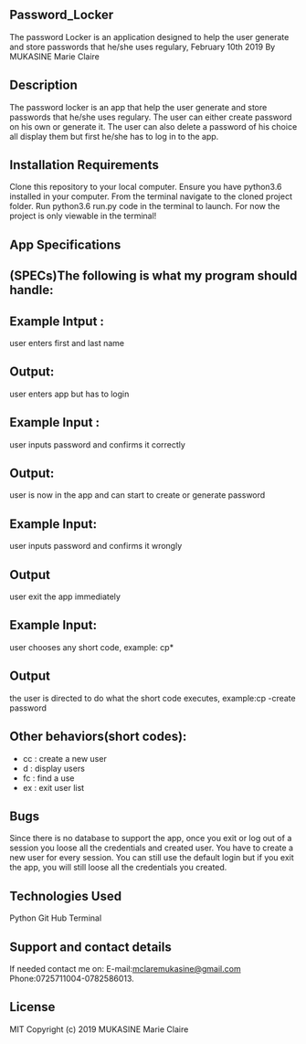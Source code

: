 ## Password_Locker
The password Locker is an application designed to help the user generate and store passwords that he/she uses regulary, February 10th 2019
By MUKASINE Marie Claire
## Description
The password locker is an app that help the user generate and store passwords that he/she uses regulary. The user can either create password on his own or generate it. The user can also delete a password of his choice all display them but first he/she has to log in to the app.

## Installation Requirements
Clone this repository to your local computer.
Ensure you have python3.6 installed in your computer.
From the terminal navigate to the cloned project folder.
Run python3.6 run.py code in the terminal to launch.
For now the project is only viewable in the terminal!

## App Specifications
## (SPECs)The following is what my program should handle:
## Example Intput :
user enters first and last name

## Output:
user enters app but has to login

## Example Input :
user inputs password and confirms it correctly

## Output:
user is now in the app and can start to create or generate password

## Example Input:
user inputs password and confirms it wrongly

## Output
user exit the app immediately

## Example Input:
user chooses any short code, example: cp*

## Output
the user is directed to do what the short code executes, example:cp -create password

## Other behaviors(short codes):
* cc : create a new user
* d : display users
* fc : find a use
* ex : exit user list
## Bugs
Since there is no database to support the app, once you exit or log out of a session you loose all the credentials and created user. You have to create a new user for every session. You can still use the default login but if you exit the app, you will still loose all the credentials you created.

## Technologies Used
Python
Git Hub
Terminal
## Support and contact details
If needed contact me on: E-mail:mclaremukasine@gmail.com Phone:0725711004-0782586013.

## License
MIT Copyright (c) 2019 MUKASINE Marie Claire

